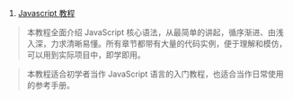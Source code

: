 1. [Javascript 教程](http://wangdoc.com/javascript/)

> 本教程全面介绍 JavaScript 核心语法，从最简单的讲起，循序渐进、由浅入深，力求清晰易懂。所有章节都带有大量的代码实例，便于理解和模仿，可以用到实际项目中，即学即用。

> 本教程适合初学者当作 JavaScript 语言的入门教程，也适合当作日常使用的参考手册。

